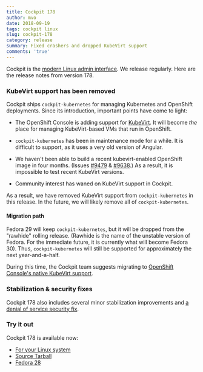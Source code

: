 ```yaml
---
title: Cockpit 178
author: mvo
date: 2018-09-19
tags: cockpit linux
slug: cockpit-178
category: release
summary: Fixed crashers and dropped KubeVirt support
comments: 'true'
---
```


Cockpit is the [modern Linux admin interface](https://cockpit-project.org/). We
release regularly.  Here are the release notes from version 178.

### KubeVirt support has been removed

Cockpit ships `cockpit-kubernetes` for managing Kubernetes and
OpenShift deployments. Since its introduction, important points have
come to light:

- The OpenShift Console is adding support for
[KubeVirt](http://kubevirt.io/). It will become _the_ place for
managing KubeVirt-based VMs that run in OpenShift.

- `cockpit-kubernetes` has been in maintenance mode for a while. It
is difficult to support, as it uses a very old version of Angular.

- We haven't been able to build a recent kubevirt-enabled OpenShift image in four months. (Issues [#9479](https://github.com/cockpit-project/cockpit/issues/9479) & [#9638](https://github.com/cockpit-project/cockpit/pull/9638).) As a result, it is impossible to test recent KubeVirt versions.

- Community interest has waned on KubeVirt support in Cockpit.

As a result, we have removed KubeVirt support from
`cockpit-kubernetes` in this release.  In the future, we will likely
remove all of `cockpit-kubernetes`.

#### Migration path

Fedora 29 will keep `cockpit-kubernetes`, but it will be dropped from the "rawhide" rolling release. (Rawhide is the name of the unstable version of Fedora. For the immediate future, it is currently what will become Fedora 30). Thus, `cockpit-kubernetes` will still be supported for approximately the next year-and-a-half.

During this time, the Cockpit team suggests migrating to [OpenShift Console's native KubeVirt support](https://blog.openshift.com/a-first-look-at-kubevirt/).

### Stabilization & security fixes

Cockpit 178 also includes several minor stabilization improvements and [a denial of service security fix](https://github.com/cockpit-project/cockpit/issues/10003).

### Try it out

Cockpit 178 is available now:

 * [For your Linux system](https://cockpit-project.org/running.html)
 * [Source Tarball](https://github.com/cockpit-project/cockpit/releases/tag/178)
 * [Fedora 28](https://bodhi.fedoraproject.org/updates/cockpit-178-1.fc28)
